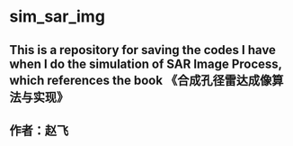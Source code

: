 # sim_sar_img
## This is a repository for saving the codes I have when I do the simulation of SAR Image Process, which references the book 《合成孔径雷达成像算法与实现》
## 作者：赵飞
